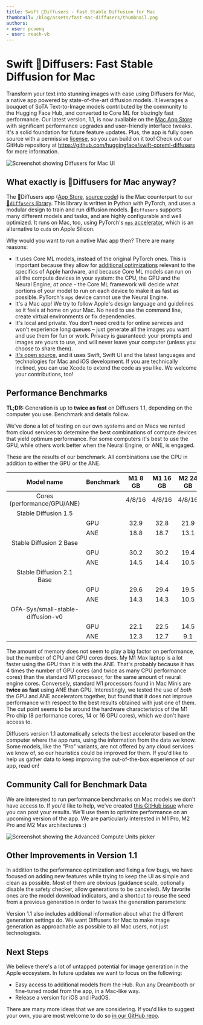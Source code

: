 ```yaml
---
title: Swift 🧨Diffusers - Fast Stable Diffusion for Mac
thumbnail: /blog/assets/fast-mac-diffusers/thumbnail.png
authors:
- user: pcuenq
- user: reach-vb
---
```


# Swift 🧨Diffusers: Fast Stable Diffusion for Mac

<!-- {blog_metadata} -->
<!-- {authors} -->

Transform your text into stunning images with ease using Diffusers for Mac, a native app powered by state-of-the-art diffusion models. It leverages a bouquet of SoTA Text-to-Image models contributed by the community to the Hugging Face Hub, and converted to Core ML for blazingly fast performance. Our latest version, 1.1, is now available on the [Mac App Store](https://apps.apple.com/app/diffusers/id1666309574) with significant performance upgrades and user-friendly interface tweaks. It's a solid foundation for future feature updates. Plus, the app is fully open source with a permissive [license](https://github.com/huggingface/swift-coreml-diffusers/blob/main/LICENSE), so you can build on it too! Check out our GitHub repository at https://github.com/huggingface/swift-coreml-diffusers for more information.

<img style="border:none;" alt="Screenshot showing Diffusers for Mac UI" src="https://huggingface.co/datasets/huggingface/documentation-images/resolve/main/blog/fast-mac-diffusers/UI.png" />

## What exactly is 🧨Diffusers for Mac anyway?

The 🧨Diffusers app ([App Store](https://apps.apple.com/app/diffusers/id1666309574), [source code](https://github.com/huggingface/swift-coreml-diffusers)) is the Mac counterpart to our [🧨`diffusers` library](https://github.com/huggingface/diffusers). This library is written in Python with PyTorch, and uses a modular design to train and run diffusion models. 🧨`diffusers` supports many different models and tasks, and are highly configurable and well optimized. It runs on Mac, too, using PyTorch's [`mps` accelerator](https://huggingface.co/docs/diffusers/optimization/mps), which is an alternative to `cuda` on Apple Silicon.

Why would you want to run a native Mac app then? There are many reasons:
- It uses Core ML models, instead of the original PyTorch ones. This is important because they allow for [additional optimizations](https://machinelearning.apple.com/research/stable-diffusion-coreml-apple-silicon) relevant to the specifics of Apple hardware, and because Core ML models can run on all the compute devices in your system: the CPU, the GPU and the Neural Engine, _at once_ – the Core ML framework will decide what portions of your model to run on each device to make it as fast as possible. PyTorch's `mps` device cannot use the Neural Engine.
- It's a Mac app! We try to follow Apple's design language and guidelines so it feels at home on your Mac. No need to use the command line, create virtual environments or fix dependencies.
- It's local and private. You don't need credits for online services and won't experience long queues – just generate all the images you want and use them for fun or work. Privacy is guaranteed: your prompts and images are yours to use, and will never leave your computer (unless you choose to share them).
- [It's open source](https://github.com/huggingface/swift-coreml-diffusers), and it uses Swift, Swift UI and the latest languages and technologies for Mac and iOS development. If you are technically inclined, you can use Xcode to extend the code as you like. We welcome your contributions, too!

## Performance Benchmarks

**TL;DR:** Generation is up to **twice as fast** on Diffusers 1.1, depending on the computer you use. Benchmark and details follow.

We've done a lot of testing on our own systems and on Macs we rented from cloud services to determine the best combinations of compute devices that yield optimum performance. For some computers it's best to use the GPU, while others work better when the Neural Engine, or ANE, is engaged.

These are the results of our benchmark. All combinations use the CPU in addition to either the GPU or the ANE.

|             Model name            | Benchmark | M1 8 GB | M1 16 GB  | M2 24 GB | M1 Max 64 GB |
|:---------------------------------:|-----------|:-------:|:---------:|:--------:|:------------:|
| Cores (performance/GPU/ANE)       |           |  4/8/16 |   4/8/16  |  4/8/16  |    8/32/16   |
| Stable Diffusion 1.5              |           |         |           |          |              |
|                                   | GPU       |   32.9  |    32.8   | 21.9     |       9      |
|                                   | ANE       |   18.8  |    18.7   | 13.1     |     20.4     |
| Stable Diffusion 2 Base           |           |         |           |          |              |
|                                   | GPU       |   30.2  |    30.2   | 19.4     |      8.3     |
|                                   | ANE       |   14.5  |    14.4   | 10.5     |     15.3     |
| Stable Diffusion 2.1 Base         |           |         |           |          |              |
|                                   | GPU       |   29.6  |    29.4   | 19.5     |      8.3     |
|                                   | ANE       |   14.3  |    14.3   | 10.5     |     15.3     |
| OFA-Sys/small-stable-diffusion-v0 |           |         |           |          |              |
|                                   | GPU       |   22.1  |    22.5   | 14.5     |      6.3     |
|                                   | ANE       |   12.3  |    12.7   | 9.1      |     13.2     |

The amount of memory does not seem to play a big factor on performance, but the number of CPU and GPU cores does. My M1 Max laptop is a lot faster using the GPU than it is with the ANE. That's probably because it has 4 times the number of GPU cores (and twice as many CPU performance cores) than the standard M1 processor, for the same amount of neural engine cores. Conversely, standard M1 processors found in Mac Minis are **twice as fast** using ANE than GPU. Interestingly, we tested the use of _both_ the GPU and ANE accelerators together, but found that it does not improve performance with respect to the best results obtained with just one of them. The cut point seems to be around the hardware characteristics of the M1 Pro chip (8 performance cores, 14 or 16 GPU cores), which we don't have access to.

Diffusers version 1.1 automatically selects the best accelerator based on the computer where the app runs, using the information from the data we know. Some models, like the "Pro" variants, are not offered by any cloud services we know of, so our heuristics could be improved for them. If you'd like to help us gather data to keep improving the out-of-the-box experience of our app, read on!

## Community Call for Benchmark Data

We are interested to run performance benchmarks on Mac models we don't have access to. If you'd like to help, we've created [this GitHub issue](https://github.com/huggingface/swift-coreml-diffusers/issues/31) where you can post your results. We'll use them to optimize performance on an upcoming version of the app. We are particularly interested in M1 Pro, M2 Pro and M2 Max architectures :)

<img style="border:none;display:block;margin-left:auto;margin-right:auto;" alt="Screenshot showing the Advanced Compute Units picker" src="https://huggingface.co/datasets/huggingface/documentation-images/resolve/main/blog/fast-mac-diffusers/Advanced.png" />

## Other Improvements in Version 1.1

In addition to the performance optimization and fixing a few bugs, we have focused on adding new features while trying to keep the UI as simple and clean as possible. Most of them are obvious (guidance scale, optionally disable the safety checker, allow generations to be canceled). My favorite ones are the model download indicators, and a shortcut to reuse the seed from a previous generation in order to tweak the generation parameters:

Version 1.1 also includes additional information about what the different generation settings do. We want Diffusers for Mac to make image generation as approachable as possible to all Mac users, not just technologists.

## Next Steps

We believe there's a lot of untapped potential for image generation in the Apple ecosystem. In future updates we want to focus on the following:

- Easy access to additional models from the Hub. Run any Dreambooth or fine-tuned model from the app, in a Mac-like way.
- Release a version for iOS and iPadOS.

There are many more ideas that we are considering. If you'd like to suggest your own, you are most welcome to do so [in our GitHub repo](https://github.com/huggingface/swift-coreml-diffusers).
